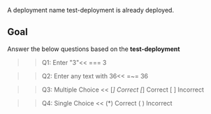 A deployment name test-deployment is already deployed.

## Goal
Answer the below questions based on the **test-deployment**


>>Q1: Enter "3"<<
=== 3

>>Q2: Enter any text with 36<<
=~= 36

>>Q3: Multiple Choice <<
[*] Correct
[*] Correct
[ ] Incorrect

>>Q4: Single Choice <<
(*) Correct
( ) Incorrect
